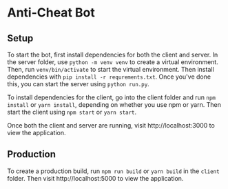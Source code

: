# Anti-Cheat Bot

## Setup

To start the bot, first install dependencies for both the client and server. In the server folder, use `python -m venv venv` to create a virtual environment. Then,
run `venv/bin/activate` to start the virtual environment. Then install dependencies with `pip install -r requrements.txt`. Once you've done this, you can start the server
using `python run.py`.

To install dependencies for the client, go into the client folder and run `npm install` or `yarn install`, depending on whether you use npm or yarn. Then start the client
using `npm start` or `yarn start`.

Once both the client and server are running, visit http://localhost:3000 to view the application.

## Production

To create a production build, run `npm run build` or `yarn build` in the `client` folder. Then visit http://localhost:5000 to view the application.
